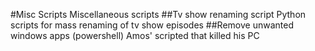 #Misc Scripts
Miscellaneous scripts 
##Tv show renaming script
Python scripts for mass renaming of tv show episodes 
##Remove unwanted windows apps (powershell)
Amos' scripted that killed his PC 